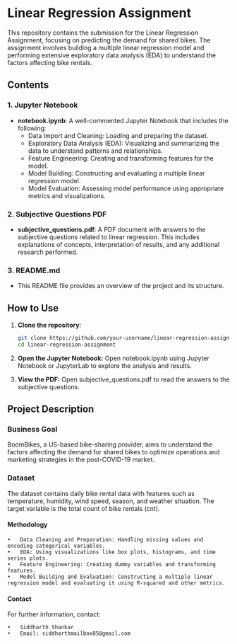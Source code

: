 # Linear Regression Assignment

This repository contains the submission for the Linear Regression Assignment, focusing on predicting the demand for shared bikes. The assignment involves building a multiple linear regression model and performing extensive exploratory data analysis (EDA) to understand the factors affecting bike rentals.

## Contents

### 1. Jupyter Notebook
- **notebook.ipynb**: A well-commented Jupyter Notebook that includes the following:
  - Data Import and Cleaning: Loading and preparing the dataset.
  - Exploratory Data Analysis (EDA): Visualizing and summarizing the data to understand patterns and relationships.
  - Feature Engineering: Creating and transforming features for the model.
  - Model Building: Constructing and evaluating a multiple linear regression model.
  - Model Evaluation: Assessing model performance using appropriate metrics and visualizations.

### 2. Subjective Questions PDF
- **subjective_questions.pdf**: A PDF document with answers to the subjective questions related to linear regression. This includes explanations of concepts, interpretation of results, and any additional research performed.

### 3. README.md
- This README file provides an overview of the project and its structure.

## How to Use

1. **Clone the repository**:
   ```sh
   git clone https://github.com/your-username/linear-regression-assignment.git
   cd linear-regression-assignment

2.	**Open the Jupyter Notebook:**
Open notebook.ipynb using Jupyter Notebook or JupyterLab to explore the analysis and results.

3.	**View the PDF:**
Open subjective_questions.pdf to read the answers to the subjective questions.

## Project Description

### Business Goal

BoomBikes, a US-based bike-sharing provider, aims to understand the factors affecting the demand for shared bikes to optimize operations and marketing strategies in the post-COVID-19 market.

### Dataset

The dataset contains daily bike rental data with features such as temperature, humidity, wind speed, season, and weather situation. The target variable is the total count of bike rentals (cnt).

#### Methodology

	•	Data Cleaning and Preparation: Handling missing values and encoding categorical variables.
	•	EDA: Using visualizations like box plots, histograms, and time series plots.
	•	Feature Engineering: Creating dummy variables and transforming features.
	•	Model Building and Evaluation: Constructing a multiple linear regression model and evaluating it using R-squared and other metrics.

#### Contact

For further information, contact:

	•	Siddharth Shankar
	•	Email: siddharthmailbox85@gmail.com
